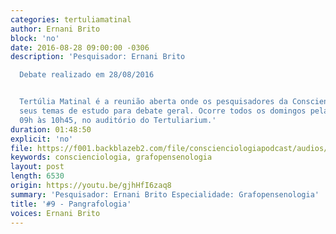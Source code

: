 ```yaml
---
categories: tertuliamatinal
author: Ernani Brito
block: 'no'
date: 2016-08-28 09:00:00 -0306
description: 'Pesquisador: Ernani Brito

  Debate realizado em 28/08/2016


  Tertúlia Matinal é a reunião aberta onde os pesquisadores da Conscienciologia apresentam
  seus temas de estudo para debate geral. Ocorre todos os domingos pela manhã, das
  09h às 10h45, no auditório do Tertuliarium.'
duration: 01:48:50
explicit: 'no'
file: https://f001.backblazeb2.com/file/conscienciologiapodcast/audios/gjhHfI6zaq8.m4a
keywords: conscienciologia, grafopensenologia
layout: post
length: 6530
origin: https://youtu.be/gjhHfI6zaq8
summary: 'Pesquisador: Ernani Brito Especialidade: Grafopensenologia'
title: '#9 - Pangrafologia'
voices: Ernani Brito
---
```

